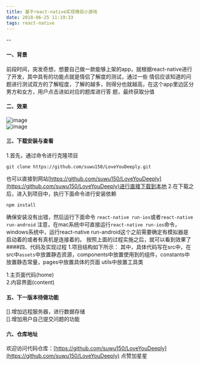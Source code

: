 ```yaml
---
title: 基于react-native实现情侣小游戏
date: 2018-06-25 11:19:33
tags: react-native
--- 
```


--
#### 一、背景    

前段时间，突发奇想，想要自己做一款能够上架的app，就根据react-native进行了开发，其中具有的功能点就是情侣了解度的测试，通过一些
情侣应该知道的问题进行测试双方的了解程度，了解的越多，则得分也就越高，在这个app里边区分男方和女方，用户点击进如对应的题库进行答
题，最终获取分值    

#### 二、效果
![image](https://user-images.githubusercontent.com/20339760/41852925-0f483f92-78bf-11e8-9a8f-04bdf05093d9.png)  
![image](https://user-images.githubusercontent.com/20339760/41855454-491f38a0-78c5-11e8-9388-69d39a2f07ae.png)

#### 三、下载安装与查看
1.首先，通过命令进行克隆项目
```shell
git clone https://github.com/suwu150/LoveYouDeeply.git
```
也可以直接到网站[https://github.com/suwu150/LoveYouDeeply](https://github.com/suwu150/LoveYouDeeply)进行直接下载到本地
2.在下载之后，进入到项目中，执行下面命令进行安装依赖
```shell
npm install
```
确保安装没有出错，然后运行下面命令
`react-native run-ios`或者`react-native run-android`
注意，在mac系统中可直接运行`react-native run-ios`命令，windows系统中，运行react-native run-android这个之前需要确定有模拟器是
启动着的或者有真机是连接着的。
按照上面的过程实施之后，就可以看到效果了
####四、代码及实现过程
1.项目结构如下所示： 
其中，具体代码写在src中，在src中`assets`中放置静态资源，components中放置使用到的组件，constants中放置静态常量，pages中放置具体的页面
utils中放置工具类 

1.主页面代码(home)   
2.内容界面(content)
#### 五、下一版本待做功能
[].增加远程服务器，进行数据存储      
[].增加用户自己提交问题的功能

#### 六、仓库地址
欢迎访问代码仓库：[https://github.com/suwu150/LoveYouDeeply](https://github.com/suwu150/LoveYouDeeply) 点赞加星星


    
    